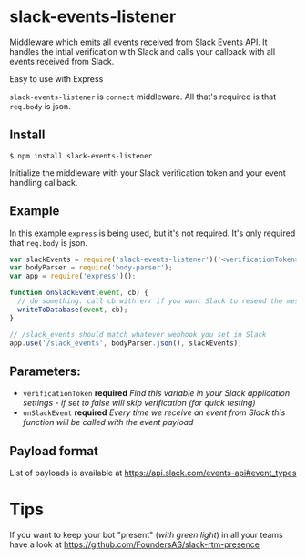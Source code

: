 # slack-events-listener

Middleware which emits all events received from Slack Events API. It handles the intial verification with Slack and calls your callback with all events received from Slack.

Easy to use with Express

`slack-events-listener` is `connect` middleware. All that's required is that `req.body` is json.

## Install

```
$ npm install slack-events-listener
```

Initialize the middleware with your Slack verification token and your event handling callback.

## Example

In this example `express` is being used, but it's not required. It's only required that `req.body` is json.

``` javascript
var slackEvents = require('slack-events-listener')('<verificationToken>', onSlackEvent);
var bodyParser = require('body-parser');
var app = require('express')();

function onSlackEvent(event, cb) {
  // do something. call cb with err if you want Slack to resend the message (your database might be down)
  writeToDatabase(event, cb);
}

// /slack_events should match whatever webhook you set in Slack
app.use('/slack_events', bodyParser.json(), slackEvents);
```

## Parameters:

- `verificationToken` **required** *Find this variable in your Slack application settings - if set to false will skip verification (for quick testing)*
- `onSlackEvent` **required** *Every time we receive an event from Slack this function will be called with the event payload*

## Payload format
List of payloads is available at https://api.slack.com/events-api#event_types

# Tips
If you want to keep your bot "present" (*with green light*) in all your teams have a look at https://github.com/FoundersAS/slack-rtm-presence
